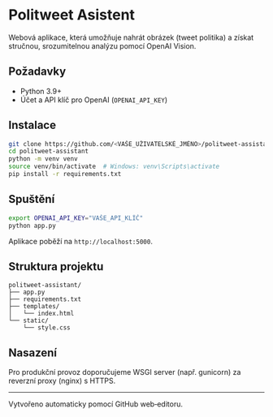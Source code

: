 # Politweet Asistent

Webová aplikace, která umožňuje nahrát obrázek (tweet politika) a získat stručnou, srozumitelnou analýzu pomocí OpenAI Vision.

## Požadavky

- Python 3.9+
- Účet a API klíč pro OpenAI (`OPENAI_API_KEY`)

## Instalace

```bash
git clone https://github.com/<VAŠE_UŽIVATELSKÉ_JMÉNO>/politweet-assistant.git
cd politweet-assistant
python -m venv venv
source venv/bin/activate  # Windows: venv\Scripts\activate
pip install -r requirements.txt
```

## Spuštění

```bash
export OPENAI_API_KEY="VAŠE_API_KLÍČ"
python app.py
```

Aplikace poběží na `http://localhost:5000`.

## Struktura projektu

```
politweet-assistant/
├── app.py
├── requirements.txt
├── templates/
│   └── index.html
└── static/
    └── style.css
```

## Nasazení

Pro produkční provoz doporučujeme WSGI server (např. gunicorn) za reverzní proxy (nginx) s HTTPS.

---

Vytvořeno automaticky pomocí GitHub web‑editoru.
